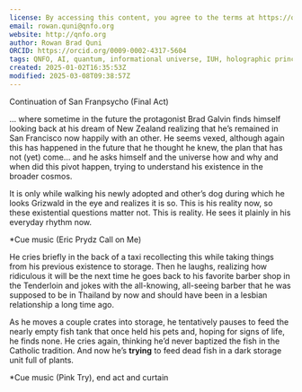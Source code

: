 ```yaml
---
license: By accessing this content, you agree to the terms at https://qnfo.org/LICENSE
email: rowan.quni@qnfo.org
website: http://qnfo.org
author: Rowan Brad Quni
ORCID: https://orcid.org/0009-0002-4317-5604
tags: QNFO, AI, quantum, informational universe, IUH, holographic principle
created: 2025-01-02T16:35:53Z
modified: 2025-03-08T09:38:57Z
---
```


Continuation of San Franpsycho (Final Act)

… where sometime in the future the protagonist Brad Galvin finds himself looking back at his dream of New Zealand realizing that he’s remained in San Francisco now happily with an other. He seems vexed, although again this has happened in the future that he thought he knew, the plan that has not (yet) come… and he asks himself and the universe how and why and when did this pivot happen, trying to understand his existence in the broader cosmos.

It is only while walking his newly adopted and other’s dog during which he looks Grizwald in the eye and realizes it is so. This is his reality now, so these existential questions matter not. This is reality. He sees it plainly in his everyday rhythm now.

*Cue music (Eric Prydz Call on Me)

He cries briefly in the back of a taxi recollecting this while taking things from his previous existence to storage. Then he laughs, realizing how ridiculous it will be the next time he goes back to his favorite barber shop in the Tenderloin and jokes with the all-knowing, all-seeing barber that he was supposed to be in Thailand by now and should have been in a lesbian relationship a long time ago.

As he moves a couple crates into storage, he tentatively pauses to feed the nearly empty fish tank that once held his pets and, hoping for signs of life, he finds none. He cries again, thinking he’d never baptized the fish in the Catholic tradition. And now he’s **trying** to feed dead fish in a dark storage unit full of plants.

*Cue music (Pink Try), end act and curtain
